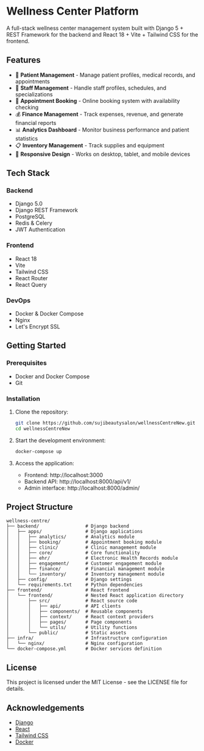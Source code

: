 # Wellness Center Platform

A full-stack wellness center management system built with Django 5 + REST Framework for the backend and React 18 + Vite + Tailwind CSS for the frontend.

## Features

- 🧠 **Patient Management** - Manage patient profiles, medical records, and appointments
- 💼 **Staff Management** - Handle staff profiles, schedules, and specializations
- 📅 **Appointment Booking** - Online booking system with availability checking
- 💰 **Finance Management** - Track expenses, revenue, and generate financial reports
- 📊 **Analytics Dashboard** - Monitor business performance and patient statistics
- 📋 **Inventory Management** - Track supplies and equipment
- 📱 **Responsive Design** - Works on desktop, tablet, and mobile devices

## Tech Stack

### Backend
- Django 5.0
- Django REST Framework
- PostgreSQL
- Redis & Celery
- JWT Authentication

### Frontend
- React 18
- Vite
- Tailwind CSS
- React Router
- React Query

### DevOps
- Docker & Docker Compose
- Nginx
- Let's Encrypt SSL

## Getting Started

### Prerequisites

- Docker and Docker Compose
- Git

### Installation

1. Clone the repository:
   ```bash
   git clone https://github.com/sujibeautysalon/wellnessCentreNew.git
   cd wellnessCentreNew
   ```

2. Start the development environment:
   ```bash
   docker-compose up
   ```

3. Access the application:
   - Frontend: http://localhost:3000
   - Backend API: http://localhost:8000/api/v1/
   - Admin interface: http://localhost:8000/admin/

## Project Structure

```
wellness-centre/
├── backend/                 # Django backend
│   ├── apps/                # Django applications
│   │   ├── analytics/       # Analytics module
│   │   ├── booking/         # Appointment booking module
│   │   ├── clinic/          # Clinic management module
│   │   ├── core/            # Core functionality
│   │   ├── ehr/             # Electronic Health Records module
│   │   ├── engagement/      # Customer engagement module
│   │   ├── finance/         # Financial management module
│   │   └── inventory/       # Inventory management module
│   ├── config/              # Django settings
│   └── requirements.txt     # Python dependencies
├── frontend/                # React frontend
│   └── frontend/            # Nested React application directory
│       ├── src/             # React source code
│       │   ├── api/         # API clients
│       │   ├── components/  # Reusable components
│       │   ├── context/     # React context providers
│       │   ├── pages/       # Page components
│       │   └── utils/       # Utility functions
│       └── public/          # Static assets
├── infra/                   # Infrastructure configuration
│   └── nginx/               # Nginx configuration
└── docker-compose.yml       # Docker services definition
```

## License

This project is licensed under the MIT License - see the LICENSE file for details.

## Acknowledgements

- [Django](https://www.djangoproject.com/)
- [React](https://reactjs.org/)
- [Tailwind CSS](https://tailwindcss.com/)
- [Docker](https://www.docker.com/)
